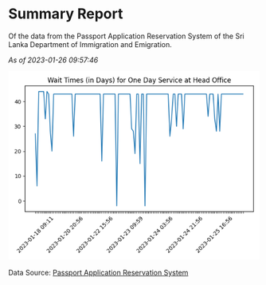 # Summary Report

Of the data from the Passport Application Reservation System of the Sri Lanka Department of Immigration and Emigration.

*As of 2023-01-26 09:57:46*

![Wait Time Chart](summary.wait_time_chart.png)

Data Source: [Passport Application Reservation System](https://eservices.immigration.gov.lk:8443/appointment/pages/reservationApplication.xhtml)